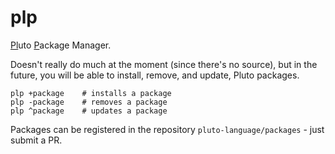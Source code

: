 # plp

[Pl]()uto [P]()ackage Manager.

Doesn't really do much at the moment (since there's no source), but
in the future, you will be able to install, remove, and update,
Pluto packages.

```
plp +package    # installs a package
plp -package    # removes a package
plp ^package    # updates a package
```

Packages can be registered in the repository `pluto-language/packages` -
just submit a PR.
